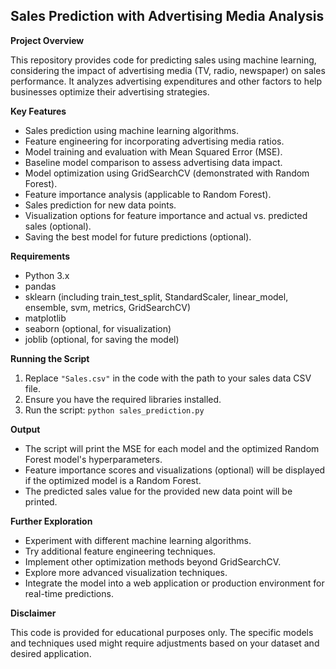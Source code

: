 ## Sales Prediction with Advertising Media Analysis 

**Project Overview**

This repository provides code for predicting sales using machine learning, considering the impact of advertising media (TV, radio, newspaper) on sales performance. It analyzes advertising expenditures and other factors to help businesses optimize their advertising strategies.

**Key Features**

* Sales prediction using machine learning algorithms.
* Feature engineering for incorporating advertising media ratios.
* Model training and evaluation with Mean Squared Error (MSE).
* Baseline model comparison to assess advertising data impact.
* Model optimization using GridSearchCV (demonstrated with Random Forest).
* Feature importance analysis (applicable to Random Forest).
* Sales prediction for new data points.
* Visualization options for feature importance and actual vs. predicted sales (optional).
* Saving the best model for future predictions (optional).

**Requirements**

* Python 3.x
* pandas
* sklearn (including train_test_split, StandardScaler, linear_model, ensemble, svm, metrics, GridSearchCV)
* matplotlib
* seaborn (optional, for visualization)
* joblib (optional, for saving the model)

**Running the Script**

1. Replace `"Sales.csv"` in the code with the path to your sales data CSV file.
2. Ensure you have the required libraries installed.
3. Run the script: `python sales_prediction.py`

**Output**

* The script will print the MSE for each model and the optimized Random Forest model's hyperparameters.
* Feature importance scores and visualizations (optional) will be displayed if the optimized model is a Random Forest.
* The predicted sales value for the provided new data point will be printed.

**Further Exploration**

* Experiment with different machine learning algorithms.
* Try additional feature engineering techniques.
* Implement other optimization methods beyond GridSearchCV.
* Explore more advanced visualization techniques.
* Integrate the model into a web application or production environment for real-time predictions.

**Disclaimer**

This code is provided for educational purposes only. The specific models and techniques used might require adjustments based on your dataset and desired application.
